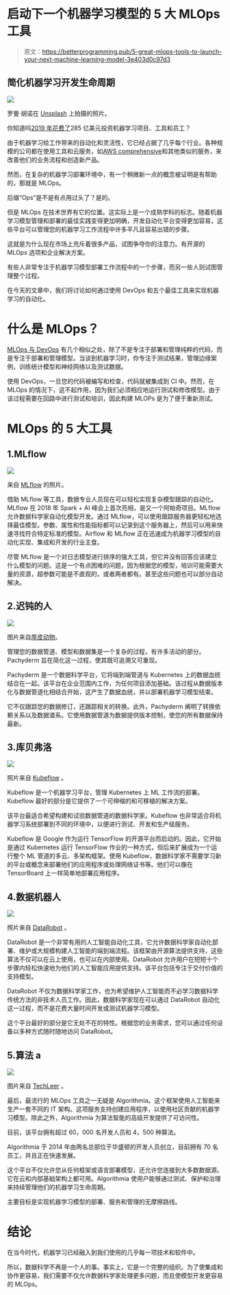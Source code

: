 # 启动下一个机器学习模型的 5 大 MLOps 工具

> 原文：<https://betterprogramming.pub/5-great-mlops-tools-to-launch-your-next-machine-learning-model-3e403d0c97d3>

## 简化机器学习开发生命周期

![](img/9445eb6b7f99b7646d17cca4e96d2433.png)

罗曼·胡诺在 [Unsplash](https://unsplash.com/s/photos/robots?utm_source=unsplash&utm_medium=referral&utm_content=creditCopyText) 上拍摄的照片。

你知道吗[2019 年花费了](https://financesonline.com/machine-learning-statistics/)285 亿美元投资机器学习项目、工具和员工？

由于机器学习给工作带来的自动化和灵活性，它已经占据了几乎每个行业。各种规模的公司都在使用工具和云服务，如[AWS comprehensive](https://medium.com/better-programming/3-natural-language-processing-tools-from-aws-to-python-954dbb34b189)和其他类似的服务，来改善他们的业务流程和创造新产品。

然而，在复杂的机器学习部署环境中，有一个稍微新一点的概念被证明是有帮助的，那就是 MLOps。

后缀“Ops”是不是有点用过头了？是的。

但是 MLOps 在技术世界有它的位置。这实际上是一个成熟学科的标志。随着机器学习模型管理和部署的最佳实践变得更加明确，开发自动化平台变得更加容易，这些平台可以管理您的机器学习工作流程中许多平凡且容易出错的步骤。

这就是为什么现在市场上充斥着很多产品，试图争夺你的注意力。有开源的 MLOps 选项和企业解决方案。

有些人非常专注于机器学习模型部署工作流程中的一个步骤，而另一些人则试图管理整个过程。

在今天的文章中，我们将讨论如何通过使用 DevOps 和五个最佳工具来实现机器学习的自动化。

# 什么是 MLOps？

[MLOps 与 DevOps](https://www.theseattledataguy.com/mlops-vs-aiops-what-is-the-difference/#page-content) 有几个相似之处，除了不是专注于部署和管理纯粹的代码，而是专注于部署和管理模型。当谈到机器学习时，你专注于测试结果，管理边缘案例，训练统计模型和神经网络以及测试数据。

使用 DevOps，一旦您的代码被编写和检查，代码就被集成到 CI 中。然而，在 MLOps 的情况下，这不起作用，因为我们必须相应地运行测试和修改模型。由于该过程需要在回路中进行测试和培训，因此构建 MLOPs 是为了便于重新测试。

# MLOps 的 5 大工具

## 1.MLflow

![](img/2612d450dd2cb31a5a46974bfec94269.png)

来自 [MLflow](https://mlflow.org/) 的照片。

借助 MLflow 等工具，数据专业人员现在可以轻松实现复杂模型跟踪的自动化。MLflow 在 2018 年 Spark + AI 峰会上首次亮相，是又一个阿帕奇项目。MLflow 允许数据科学家自动化模型开发。通过 MLflow，可以使用跟踪服务器更轻松地选择最佳模型。参数、属性和性能指标都可以记录到这个服务器上，然后可以用来快速寻找符合特定标准的模型。Airflow 和 MLflow 正在迅速成为机器学习模型的自动化实现、集成和开发的行业主食。

尽管 MLflow 是一个对日志模型进行排序的强大工具，但它并没有回答应该建立什么模型的问题。这是一个有点困难的问题，因为根据您的模型，培训可能需要大量的资源，超参数可能是不直观的，或者两者都有。甚至这些问题也可以部分自动解决。

## 2.迟钝的人

![](img/76be3df02423702f82b5892ffea5e8c8.png)

图片来自[厚皮动物](https://www.pachyderm.com/)。

管理您的数据管道、模型和数据集是一个复杂的过程，有许多活动的部分。Pachyderm 旨在简化这一过程，使其既可追溯又可重现。

Pachyderm 是一个数据科学平台，它将端到端管道与 Kubernetes 上的数据血统结合在一起。该平台在企业范围内工作，为任何项目添加基础。该过程从数据版本化与数据管道化相结合开始，这产生了数据血统，并以部署机器学习模型结束。

它不仅跟踪您的数据修订，还跟踪相关的转换。此外，Pachyderm 阐明了转换依赖关系以及数据谱系。它使用数据管道为数据提供版本控制，使您的所有数据保持最新。

## 3.库贝弗洛

![](img/60e5b8fa699a98b8d53c34c9ee24b6ee.png)

照片来自 [Kubeflow](https://www.kubeflow.org/) 。

Kubeflow 是一个机器学习平台，管理 Kubernetes 上 ML 工作流的部署。Kubeflow 最好的部分是它提供了一个可伸缩的和可移植的解决方案。

该平台最适合希望构建和试验数据管道的数据科学家。Kubeflow 也非常适合将机器学习系统部署到不同的环境中，以便进行测试、开发和生产级服务。

Kubeflow 是 Google 作为运行 TensorFlow 的开源平台而启动的。因此，它开始是通过 Kubernetes 运行 TensorFlow 作业的一种方式，但后来扩展成为一个运行整个 ML 管道的多云、多架构框架。使用 Kubeflow，数据科学家不需要学习新的平台或概念来部署他们的应用程序或处理网络证书等。他们可以像在 TensorBoard 上一样简单地部署应用程序。

## 4.数据机器人

![](img/26e4135f5392089d64fb2bdf20dbf3de.png)

照片来自 [DataRobot](https://www.datarobot.com/) 。

DataRobot 是一个非常有用的人工智能自动化工具，它允许数据科学家自动化部署、维护或大规模构建人工智能的端到端流程。该框架由开源算法提供支持，这些算法不仅可以在云上使用，也可以在内部使用。DataRobot 允许用户在短短十个步骤内轻松快速地为他们的人工智能应用提供支持。该平台包括专注于交付价值的支持模型。

DataRobot 不仅为数据科学家工作，也为希望维护人工智能而不必学习数据科学传统方法的非技术人员工作。因此，数据科学家现在可以通过 DataRobot 自动化这一过程，而不是花费大量时间开发或测试机器学习模型。

这个平台最好的部分是它无处不在的特性。根据您的业务需求，您可以通过任何设备以多种方式随时随地访问 DataRobot。

## 5.算法 a

![](img/bc9be3e9b5c68226764644622f016d6e.png)

图片来自 [TechLeer](https://www.techleer.com/articles/184-algorithmia-making-applications-smarter/) 。

最后，最流行的 MLOps 工具之一无疑是 Algorithmia。这个框架使用人工智能来生产一套不同的 IT 架构。这项服务支持创建应用程序，以使用社区贡献的机器学习模型。除此之外，Algorithmia 为算法智能的高级开发提供了可访问性。

目前，该平台拥有超过 60，000 名开发人员和 4，500 种算法。

Algorithmia 于 2014 年由两名总部位于华盛顿的开发人员创立，目前拥有 70 名员工，并且正在快速发展。

这个平台不仅允许您从任何框架或语言部署模型，还允许您连接到大多数数据源。它在云和内部基础架构上都可用。Algorithmia 使用户能够通过测试、保护和治理来持续管理他们的机器学习生命周期。

主要目标是实现机器学习模型的部署、服务和管理的无摩擦路线。

# 结论

在当今时代，机器学习已经融入到我们使用的几乎每一项技术和软件中。

所以，数据科学不再是一个人的事。事实上，它是一个完整的组织。为了使集成和协作更容易，我们需要不仅允许数据科学家处理更多问题，而且使模型开发更容易的 MLOps。